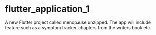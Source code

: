 # flutter_application_1

A new Flutter project called menopause unzipped. 
The app will include feature such as a symptom tracker, chapters from the writers book etc.


